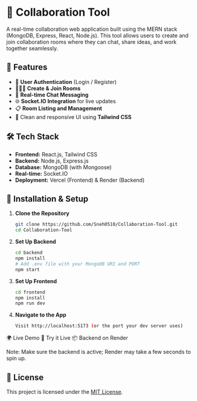 # 🤝 Collaboration Tool

A real-time collaboration web application built using the MERN stack (MongoDB, Express, React, Node.js). This tool allows users to create and join collaboration rooms where they can chat, share ideas, and work together seamlessly.

## 🚀 Features

- 🔐 **User Authentication** (Login / Register)
- 🧑‍🤝‍🧑 **Create & Join Rooms**
- 💬 **Real-time Chat Messaging**
- 🌐 **Socket.IO Integration** for live updates
- 📋 **Room Listing and Management**
- 🎨 Clean and responsive UI using **Tailwind CSS**

## 🛠️ Tech Stack

- **Frontend:** React.js, Tailwind CSS
- **Backend:** Node.js, Express.js
- **Database:** MongoDB (with Mongoose)
- **Real-time:** Socket.IO
- **Deployment:** Vercel (Frontend) & Render (Backend)

## 🔧 Installation & Setup

1. **Clone the Repository**
   ```bash
   git clone https://github.com/Sneh0510/Collaboration-Tool.git
   cd Collaboration-Tool
   ```
2. **Set Up Backend**

    ```bash
    cd backend
    npm install
    # Add .env file with your MongoDB URI and PORT
    npm start
    ```

3. **Set Up Frontend**

    ```bash
    cd frontend
    npm install
    npm run dev
    ```
4. **Navigate to the App**
    ```sh
    Visit http://localhost:5173 (or the port your dev server uses)
    ```
🌍 Live Demo
🔗 Try it Live
📦 Backend on Render

Note: Make sure the backend is active; Render may take a few seconds to spin up.

## 📄 License

This project is licensed under the [MIT License](./LICENSE).
